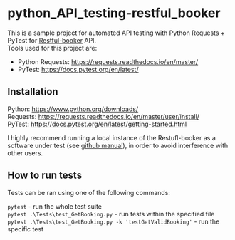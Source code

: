 # python_API_testing-restful_booker

This is a sample project for automated API testing with Python Requests + PyTest for [Restful-booker] API.  
Tools used for this project are: 
- Python Requests: https://requests.readthedocs.io/en/master/
- PyTest: https://docs.pytest.org/en/latest/

## Installation
Python: https://www.python.org/downloads/  
Requests: https://requests.readthedocs.io/en/master/user/install/   
PyTest: https://docs.pytest.org/en/latest/getting-started.html  

I highly recommend running a local instance of the Restufl-booker as a software under test (see [github manual]), in order to avoid interference with other users.

## How to run tests
Tests can be ran using one of the following commands:  

```pytest``` - run the whole test suite  
```pytest .\Tests\test_GetBooking.py``` - run tests within the specified file  
```pytest .\Tests\test_GetBooking.py -k 'testGetValidBooking'``` - run the specific test  


[Restful-booker]: <https://restful-booker.herokuapp.com/apidoc/index.html>
[github manual]: <https://github.com/mwinteringham/restful-booker>